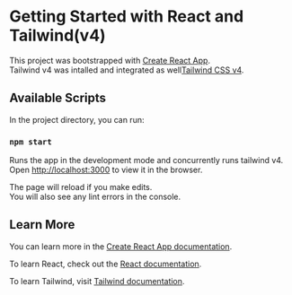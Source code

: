 # Getting Started with React and Tailwind(v4)

This project was bootstrapped with [Create React App](https://github.com/facebook/create-react-app).<br/>
Tailwind v4 was intalled and integrated as well[Tailwind CSS v4](https://tailwindcss.com/blog/tailwindcss-v4).

## Available Scripts

In the project directory, you can run:

### `npm start`

Runs the app in the development mode and concurrently runs tailwind v4.\
Open [http://localhost:3000](http://localhost:3000) to view it in the browser.

The page will reload if you make edits.\
You will also see any lint errors in the console.

## Learn More

You can learn more in the [Create React App documentation](https://facebook.github.io/create-react-app/docs/getting-started).

To learn React, check out the [React documentation](https://reactjs.org/).

To learn Tailwind, visit [Tailwind documentation](https://tailwindcss.com/docs/installation/tailwind-cli).
